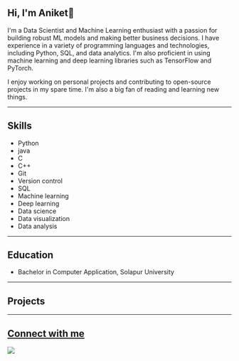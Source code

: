 ## Hi, I'm Aniket👋

I'm a Data Scientist and Machine Learning enthusiast with a passion for building robust ML models and making better business decisions. I have experience in a variety of programming languages and technologies, including Python, SQL, and data analytics. I'm also proficient in using machine learning and deep learning libraries such as TensorFlow and PyTorch.

I enjoy working on personal projects and contributing to open-source projects in my spare time. I'm also a big fan of reading and learning new things.

---

## Skills

* Python
* java
* C
* C++
* Git
* Version control
* SQL
* Machine learning
* Deep learning
* Data science
* Data visualization
* Data analysis
---
## Education

* Bachelor in Computer Application, Solapur University
---
## Projects


---
## [Connect with me](https://twitter.com/AniketPotabatti)
![](https://komarev.com/ghpvc/?username=aniketpotabatti&label=PROFILE+VIEWS)
